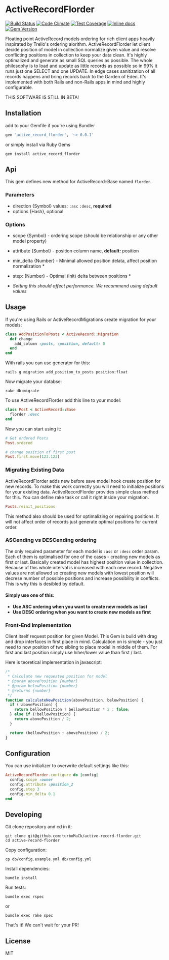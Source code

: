 # ActiveRecordFlorder

[![Build Status](https://travis-ci.org/turboMaCk/active-record-florder.svg)](https://travis-ci.org/turboMaCk/active-record-florder)
[![Code Climate](https://codeclimate.com/github/turboMaCk/active-record-florder/badges/gpa.svg)](https://codeclimate.com/github/turboMaCk/active-record-florder)
[![Test Coverage](https://codeclimate.com/github/turboMaCk/active-record-florder/badges/coverage.svg)](https://codeclimate.com/github/turboMaCk/active-record-florder/coverage)
[![Inline docs](http://inch-ci.org/github/turboMaCk/active-record-florder.svg?branch=master)](http://inch-ci.org/github/turboMaCk/active-record-florder)
[![Gem Version](https://badge.fury.io/rb/active_record_florder.svg)](https://badge.fury.io/rb/active_record_florder)

Floating point ActiveRecord models ordering for rich client apps heavily inspirated by Trello's ordering alorithm.
ActiveRecordFlorder let client decide position of model in collection normalize given value and resolve conflicting positions in collection
to keep your data clean. It's highly optimalized and generate as small SQL queries as possible.
The whole philosophy is to load and update as little records as possible so in 99% it runs just one SELECT and one UPDATE.
In edge cases sanitization of all records happens and bring records back to the Garden of Eden.
It's implemented with both Rails and non-Rails apps in mind and highly configurable.

THIS SOFTWARE IS STILL IN BETA!

## Installation

add to your Gemfile if you're using Bundler

```ruby
gem 'active_record_florder', '~> 0.0.1'
```

or simply install via Ruby Gems

```shell
gem install active_record_florder
```

## Api

This gem defines new method for ActiveRecord::Base named `florder`.

### Parameters

* direction {Symbol} values: `:asc` `:desc`, **required**
* options {Hash}, optional

### Options

* scope {Symbol} - ordering scope (should be relationship or any other model property)
* attribute {Sumbol} - position column name, **default:** position
* min_delta {Number} - Minimal allowed position delata, affect position normalization *
* step: {Number} - Optimal (init) delta between positions *

* *Setting this should affect performance. We recommend using default values*

## Usage

If you're using Rails or ActiveRecordMigrations create migration for your models:

```ruby
class AddPositionToPosts < ActiveRecord::Migration
  def change
    add_column :posts, :position, default: 0
  end
end
```

With rails you can use generator for this:

```shell
rails g migration add_position_to_posts position:float
```

Now migrate your databse:

```shell
rake db:migrate
```

To use ActiveRecordFlorder add this line to your model:

```ruby
class Post < ActiveRecord::Base
  florder :desc
end
```

Now you can start using it:

```ruby
# Get ordered Posts
Post.ordered

# change position of first post
Post.first.move(123.123)
```

### Migrating Existing Data

ActiveRecordFlorder adds new before save model hook create position for new records. To make this work correctly you will need to initialize
positions for your existing data. ActiveRecordFlorder provides simple class method for this. You can define rake task or call it right inside your migration.

```ruby
Posts.reinit_positions
```

This method also should be used for optimalizing or repairing positions. It will not affect order of records just generate optimal positions for current order.

### ASCending vs DESCending ordering

The only required parameter for each model is `:asc` or `:desc` order param.
Each of them is optimalised for one of the cases - creating new models as first or last.
Basically created model has highest position value in collection. Because of this whole interval is increased with each new record.
Negative values are not allowed so creating new models with lowest position will decrese number of possible positions and increase possibility in conflicts.
This is why this is desibled by default.

#### Simply use one of this:

* **Use ASC ordering when you want to create new models as last**
* **Use DESC ordering when you want to create new models as first**

### Front-End Implementation

Client itself request position for given Model. This Gem is build with drag and drop interfaces in first place in mind.
Calculation on is simple - you just need to now position of two sibling to place model in middle of them.
For first and last position simply use hiher/lower value than first / last.

Here is teoretical implementation in javascript:

```js
/*
 * Calculate new requested position for model
 * @param abovePosition {number}
 * @param belowPosition {number}
 * @returns {number}
 */
function calculateNewPosition(abovePosition, belowPosition) {
  if (!abovePosition) {
    return bellowPosition ? bellowPosition * 2 : false;
  } else if (!bellowPosition) {
    return abovePosition / 2;
  }

  return (bellowPosition + abovePosition) / 2;
}
```

## Configuration

You can use initializer to overwrite default settings like this:

```Ruby
ActiveRecordFlorder.configure do |config|
  config.scope :owner
  config.attribute :position_2
  config.step 3
  config.min_delta 0.1
end
```

## Developing

Git clone repository and cd in it:

```shell
git clone git@github.com:turboMaCk/active-record-florder.git
cd active-record-florder
```

Copy configuration:

```shell
cp db/config.example.yml db/config.yml
```

Install dependencies:

```shell
bundle install
```

Run tests:

```shell
bundle exec rspec
```

or

```shell
bundle exec rake spec
```

That's it! We can't wait for your PR!

## License

MIT
